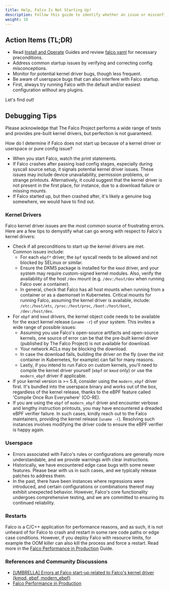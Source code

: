```yaml
---
title: Help, Falco Is Not Starting Up!
description: Follow this guide to identify whether an issue or misconfiguration is causing Falco to crash or preventing it from starting up
weight: 10
---
```


## Action Items (TL;DR)

- Read [Install and Operate](../../../install-operate/) Guides and review [falco.yaml](https://github.com/falcosecurity/falco/blob/master/falco.yaml) for necessary preconditions.
- Address common startup issues by verifying and correcting config misconceptions.
- Monitor for potential kernel driver bugs, though less frequent.
- Be aware of userspace bugs that can also interfere with Falco startup.
- First, always try running Falco with the default and/or easiest configuration without any plugins.

Let's find out!

## Debugging Tips

Please acknowledge that The Falco Project performs a wide range of tests and provides pre-built kernel drivers, but perfection is not guaranteed.

How do I determine if Falco does not start up because of a kernel driver or userspace or pure config issue?

- When you start Falco, watch the print statements. 
- If Falco crashes after passing load config stages, especially during syscall source setup, it signals potential kernel driver issues. These issues may include device unavailability, permission problems, or strange printouts. Alternatively, it could suggest that the kernel driver is not present in the first place, for instance, due to a download failure or missing mounts.
- If Falco started up, but then crashed after, it's likely a genuine bug somewhere, we would have to find out.

### Kernel Drivers

Falco kernel driver issues are the most common source of frustrating errors. Here are a few tips to demystify what can go wrong with respect to Falco's kernel drivers:

- Check if all preconditions to start up the kernel drivers are met. Common issues include: 
   - For each `ebpf*` driver, the `bpf` syscall needs to be allowed and not blocked by SELinux or similar. 
   - Ensure the DKMS package is installed for the `kmod` driver, and your system may require custom-signed kernel modules. Also, verify the availability of the host `/dev` mount (e.g. `/dev:/host/dev` when running Falco over a container).
   - In general, check that Falco has all host mounts when running from a container or as a daemonset in Kubernetes. Critical mounts for running Falco, assuming the kernel driver is available, include: `/etc:/host/etc`,  `/proc:/host/proc`, `/boot:/host/boot`, `/dev:/host/dev`.
- For `ebpf` and `kmod` drivers, the kernel object code needs to be available for the exact kernel release (`uname -r`) of your system. This invites a wide range of possible issues:
  - Assuming you use Falco's open-source artifacts and open-source kernels, one source of error can be that the pre-built kernel driver (published by The Falco Project) is not available for download.
  - Your network ACLs may be blocking the download.
  - In case the download fails, building the driver on the fly (over the init container in Kubernetes, for example) can fail for many reasons.
  - Lastly, if you intend to run Falco on custom kernels, you'll need to compile the kernel driver yourself (`ebpf` or `kmod` only) or use the  `modern_ebpf` driver if applicable.
- If your kernel version is >= 5.8, consider using the  `modern_ebpf` driver first. It's bundled into the userspace binary and works out of the box, regardless of the kernel release, thanks to the eBPF feature called 'Compile Once Run Everywhere' (CO-RE).
- If you are using the `ebpf` of `modern_ebpf` driver and encounter verbose and lengthy instruction printouts, you may have encountered a dreaded eBPF verifier failure. In such cases, kindly reach out to the Falco maintainers, providing the kernel release (`uname -r`). Resolving such instances involves modifying the driver code to ensure the eBPF verifier is happy again.

### Userspace

- Errors associated with Falco's rules or configurations are generally more understandable, and we provide warnings with clear instructions.
- Historically, we have encountered edge case bugs with some newer features. Please bear with us in such cases, and we typically release patches to address them.
- In the past, there have been instances where regressions were introduced, and certain configurations or combinations thereof may exhibit unexpected behavior. However, Falco's core functionality undergoes comprehensive testing, and we are committed to ensuring its continued reliability.

### Restarts

Falco is a C/C++ application for performance reasons, and as such, it is not unheard of for Falco to crash and restart in some rare code paths or edge case conditions. However, if you deploy Falco with resource limits, for example the OOM killer can also kill the process and force a restart. Read more in the [Falco Performance in Production](../../production-performance/) Guide.

### References and Community Discussions

- [[UMBRELLA] Errors at Falco start-up related to Falco's kernel driver {kmod, ebpf, modern_ebpf}](https://github.com/falcosecurity/falco/issues/2873)
- [Falco Performance in Production](https://falco.org/docs/install-operate/production-performance/)
